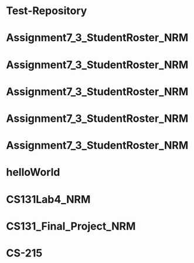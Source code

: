# Test-Repository
# Assignment7_3_StudentRoster_NRM
# Assignment7_3_StudentRoster_NRM
# Assignment7_3_StudentRoster_NRM
# Assignment7_3_StudentRoster_NRM
# Assignment7_3_StudentRoster_NRM
# helloWorld
# CS131Lab4_NRM
# CS131_Final_Project_NRM
# CS-215
